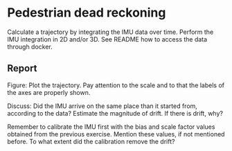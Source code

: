 # Pedestrian dead reckoning 

Calculate a trajectory by integrating the IMU data over time. Perform the IMU integration in 2D and/or 3D. See README how to access the data through docker.

## Report
Figure: Plot the trajectory. Pay attention to the scale and to that the labels of the axes are properly shown.

Discuss: 
Did the IMU arrive on the same place than it started from, according to the data? Estimate the magnitude of drift. If there is drift, why?

Remember to calibrate the IMU first with the bias and scale factor values obtained from the previous exercise. Mention these values, if not mentioned before. To what extent did the calibration remove the drift?
